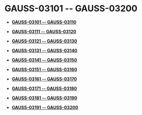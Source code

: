 # GAUSS-03101 -- GAUSS-03200<a name="ZH-CN_TOPIC_0302073081"></a>

-   **[GAUSS-03101 -- GAUSS-03110](GAUSS-03101----GAUSS-03110.md)**  

-   **[GAUSS-03111 -- GAUSS-03120](GAUSS-03111----GAUSS-03120.md)**  

-   **[GAUSS-03121 -- GAUSS-03130](GAUSS-03121----GAUSS-03130.md)**  

-   **[GAUSS-03131 -- GAUSS-03140](GAUSS-03131----GAUSS-03140.md)**  

-   **[GAUSS-03141 -- GAUSS-03150](GAUSS-03141----GAUSS-03150.md)**  

-   **[GAUSS-03151 -- GAUSS-03160](GAUSS-03151----GAUSS-03160.md)**  

-   **[GAUSS-03161 -- GAUSS-03170](GAUSS-03161----GAUSS-03170.md)**  

-   **[GAUSS-03171 -- GAUSS-03180](GAUSS-03171----GAUSS-03180.md)**  

-   **[GAUSS-03181 -- GAUSS-03190](GAUSS-03181----GAUSS-03190.md)**  

-   **[GAUSS-03191 -- GAUSS-03200](GAUSS-03191----GAUSS-03200.md)**  


